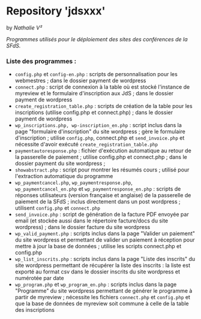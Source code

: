 Repository 'jdsxxx'
======

by _Nathalie V²_

_Programmes utilisés pour le déploiement des sites des conférences de la SFdS._

### Liste des programmes :

* ```config.php``` et ```config-en.php``` : scripts de personnalisation pour les webmestres ; dans le dossier payment de wordpress
* ```connect.php``` : script de connexion à la table où est stocké l'instance de myreview et le formulaire d'inscription aux JdS ; dans le dossier payment de wordpress
* ```create_registration_table.php``` : scripts de création de la table pour les inscriptions (utilise config.php et connect.php) ; dans le dossier payment de wordpress
* ```wp_inscriptions.php, wp-inscription_en.php``` : script inclus dans la page "formulaire d'inscription" du site wordpress ; gère le formulaire d'inscription ; utilise ```config.php```, connect.php et ```send_invoice.php``` et nécessite d'avoir exécuté ```create_registration_table.php```
* ```paymentautoresponse.php``` : fichier d'exécution automatique au retour de la passerelle de paiement ; utilise config.php et connect.php ; dans le dossier payment du site wordpress ;
* ```showabstract.php``` : script pour montrer les résumés cours ; utilisé pour l'extraction automatique du programme
* ```wp_paymentcancel.php```, ```wp_paymentresponse.php```, ```wp_paymentcancel_en.php``` et ```wp_paymentresponse_en.php``` : scripts de réponses utilisateurs (version française et anglaise) de la passerelle de paiement de la SFdS ; inclus directement dans un post wordpress ; utilisent ```config.php``` et ```connect.php```
* ```send_invoice.php``` : script de génération de la facture PDF envoyée par email (et stockée aussi dans le répertoire facture/docs du site wordpress) ; dans le dossier facture du site wordpress
* ```wp_valid_payment.php``` : scripts inclus dans la page "Valider un paiement" du site wordpress et permettant de valider un paiement à réception pour mettre à jour la base de données ; utilise les scripts connect.php et config.php
* ```wp_list_inscrits.php``` : scripts inclus dans la page "Liste des inscrits" du site wordpress permettant de récupérer la liste des inscrits : la liste est exporté au format csv dans le dossier inscrits du site wordpress et numérotée par date
* ```wp_program.php``` et ```wp_program_en.php``` : scripts inclus dans la page "Programme" du site wordpress permettant de générer le programme à partir de myreview ; nécessite les fichiers ```connect.php``` et ```config.php``` et que la base de données de myreview soit commune à celle de la table des inscriptions